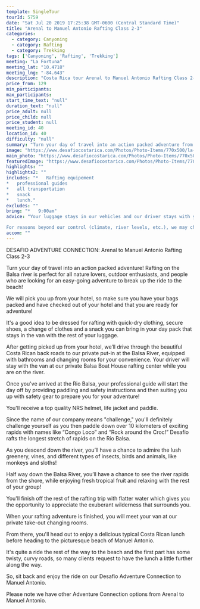```yaml
---
template: SingleTour
tourId: 5759
date: "Sat Jul 20 2019 17:25:38 GMT-0600 (Central Standard Time)"
title: "Arenal to Manuel Antonio Rafting Class 2-3"
categories: 
  - category: Canyoning
  - category: Rafting
  - category: Trekking
tags: ['Canyoning', 'Rafting', 'Trekking']
meeting: "La Fortuna"
meeting_lat: "10.4718"
meeting_lng: "-84.643"
description: "Costa Rica tour Arenal to Manuel Antonio Rafting Class 2-3, id 5759"
price_from: 129
min_participants: 
max_participants: 
start_time_text: "null"
duration_text: "null"
price_adult: null
price_child: null
price_student: null
meeting_id: 40
location_id: 40
difficulty: "null"
summary: "Turn your day of travel into an action packed adventure from the Arenal Volcano to the beaches of Manuel Antonio! Rafting on the way is perfect for families, all nature lovers, outdoor enthusiasts, and people who are looking for an easy-going adventure! Challenge yourself as you paddle down 10 kilometers of fun and slower rolling rapids with names like “Congo Loco” and “Rock around the Croc” before you head to the beach for your best day in Costa Rica!"
image: "https://www.desafiocostarica.com/Photos/Photo-Items/770x500/la-fortuna-to-from-manuel-antonio---rafting-on-the-balsa-river---class-2-3-2.jpg"
main_photo: "https://www.desafiocostarica.com/Photos/Photo-Items/770x500/la-fortuna-to-from-manuel-antonio---rafting-on-the-balsa-river---class-2-3-2.jpg"
featuredImage: "https://www.desafiocostarica.com/Photos/Photo-Items/770x500/la-fortuna-to-from-manuel-antonio---rafting-on-the-balsa-river---class-2-3-2.jpg"
highlights: ""
highlights2: ""
includes: "*   Rafting equipement
*   professional guides
*   all transportation
*   snack
*   lunch."
excludes: ""
bring: "*   9:00am"
advice: "Your luggage stays in our vehicles and our driver stays with your items while you are doing your tour. We have private entrances and exits for our rafting tour locations. Extra transport charge for drop-off outside of our regular hotel zone.

For reasons beyond our control (climate, river levels, etc.), we may change to a more-suitable tour with an equal or similar adventure-appeal or offer other tour options so you don't miss out on a fun day in Costa Rica. We reserve the right to cancel a trip due to unfavorable conditions & will only run a tour according to our policies. Full refund is given if (on rare occasion) no tour is run. This adventure involves some inherent risk and physical exertion, so you must be in good conditions!!"
accom: ""
---
```

DESAFIO ADVENTURE CONNECTION: Arenal to Manuel Antonio Rafting Class 2-3

Turn your day of travel into an action packed adventure! Rafting on the Balsa river is perfect for all nature lovers, outdoor enthusiasts, and people who are looking for an easy-going adventure to break up the ride to the beach!

We will pick you up from your hotel, so make sure you have your bags packed and have checked out of your hotel and that you are ready for adventure!

It's a good idea to be dressed for rafting with quick-dry clothing, secure shoes, a change of clothes and a snack you can bring in your day pack that stays in the van with the rest of your luggage.

After getting picked up from your hotel, we’ll drive through the beautiful Costa Rican back roads to our private put-in at the Balsa River, equipped with bathrooms and changing rooms for your convenience. Your driver will stay with the van at our private Balsa Boat House rafting center while you are on the river.

Once you've arrived at the Rio Balsa, your professional guide will start the day off by providing paddling and safety instructions and then suiting you up with safety gear to prepare you for your adventure!

You'll receive a top quality NRS helmet, life jacket and paddle.

Since the name of our company means "challenge," you'll definitely challenge yourself as you then paddle down over 10 kilometers of exciting rapids with names like “Congo Loco” and “Rock around the Croc!” Desafio rafts the longest stretch of rapids on the Rio Balsa.

As you descend down the river, you’ll have a chance to admire the lush greenery, vines, and different types of insects, birds and animals, like monkeys and sloths!

Half way down the Balsa River, you’ll have a chance to see the river rapids from the shore, while enjoying fresh tropical fruit and relaxing with the rest of your group!

You'll finish off the rest of the rafting trip with flatter water which gives you the opportunity to appreciate the exuberant wilderness that surrounds you.

When your rafting adventure is finished, you will meet your van at our private take-out changing rooms.

From there, you'll head out to enjoy a delicious typical Costa Rican lunch before heading to the picturesque beach of Manuel Antonio.

It's quite a ride the rest of the way to the beach and the first part has some twisty, curvy roads, so many clients request to have the lunch a little further along the way.

So, sit back and enjoy the ride on our Desafio Adventure Connection to Manuel Antonio.

Please note we have other Adventure Connection options from Arenal to Manuel Antonio.
